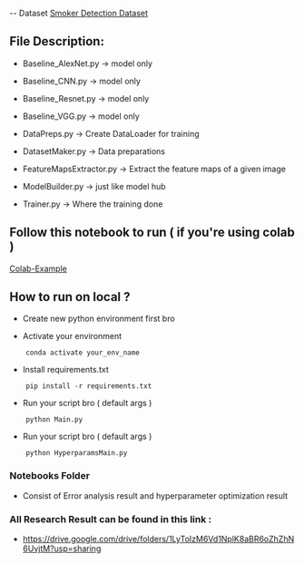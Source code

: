 

-- Dataset
[Smoker Detection Dataset](https://www.kaggle.com/datasets/sujaykapadnis/smoking/code)

## File Description:
- Baseline_AlexNet.py -> model only
- Baseline_CNN.py -> model only
- Baseline_Resnet.py -> model only
- Baseline_VGG.py -> model only

- DataPreps.py -> Create DataLoader for training
- DatasetMaker.py -> Data preparations
- FeatureMapsExtractor.py -> Extract the feature maps of a given image
- ModelBuilder.py -> just like model hub
- Trainer.py -> Where the training done

## Follow this notebook to run  ( if you're using colab )
[Colab-Example](https://colab.research.google.com/drive/1_-OpAYvXGHCeNClTYBCiQm-ccfxeyPkK?usp=sharing)


## How to run on local ? 

- Create new python environment first bro

- Activate your environment
```
    conda activate your_env_name
```
- Install requirements.txt
```
    pip install -r requirements.txt
```

- Run your script bro  ( default args )
```
    python Main.py 
```

- Run your script bro  ( default args )
```
    python HyperparamsMain.py 
```

### Notebooks Folder
 - Consist of Error analysis result and hyperparameter optimization result

### All Research Result can be found in this link : 
 - https://drive.google.com/drive/folders/1LyToIzM6Vd1NplK8aBR6oZhZhN6UvjtM?usp=sharing

